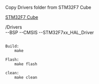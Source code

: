 Copy Drivers folder from STM32F7 Cube

<a href="http://www.st.com/st-web-ui/static/active/en/st_prod_software_internet/resource/technical/software/firmware/stm32cubef7.zip">STM32F7 Cube</a>


/Drivers<br>
--BSP
--CMSIS
--STM32F7xx_HAL_Driver


<code>
Build:	
	make
</code>

<code>
Flash:	
	make flash
</code>

<code>
clean:	
	make clean
</code>
